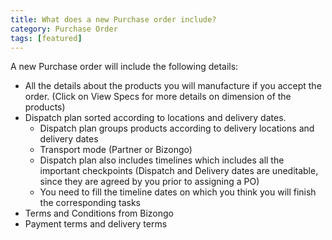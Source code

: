 ```yaml
---
title: What does a new Purchase order include?
category: Purchase Order 
tags: [featured]
---
```

A new Purchase order will include the following details:
- All the details about the products you will manufacture if you accept the order. (Click on View Specs for more details on dimension of the products)
- Dispatch plan sorted according to locations and delivery dates.
    - Dispatch plan groups products according to delivery locations and delivery dates
    - Transport mode (Partner or Bizongo)
    - Dispatch plan also includes timelines which includes all the important checkpoints (Dispatch and Delivery dates are uneditable, since they are agreed by you prior to assigning a PO)
    - You need to fill the timeline dates on which you think you will finish the corresponding tasks
- Terms and Conditions from Bizongo
- Payment terms and delivery terms
